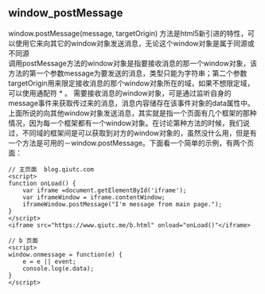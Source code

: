 ## window_postMessage
window.postMessage(message, targetOrigin) 方法是html5新引进的特性，可以使用它来向其它的window对象发送消息，无论这个window对象是属于同源或不同源    
调用postMessage方法的window对象是指要接收消息的那一个window对象，该方法的第一个参数message为要发送的消息，类型只能为字符串；第二个参数targetOrigin用来限定接收消息的那个window对象所在的域，如果不想限定域，可以使用通配符 * 。
需要接收消息的window对象，可是通过监听自身的message事件来获取传过来的消息，消息内容储存在该事件对象的data属性中。  
上面所说的向其他window对象发送消息，其实就是指一个页面有几个框架的那种情况，因为每一个框架都有一个window对象。在讨论第种方法的时候，我们说过，不同域的框架间是可以获取到对方的window对象的，虽然没什么用，但是有一个方法是可用的－window.postMessage。下面看一个简单的示例，有两个页面：  
```
// 主页面  blog.qiutc.com
<script>
function onLoad() {
    var iframe =document.getElementById('iframe');
    var iframeWindow = iframe.contentWindow;
    iframeWindow.postMessage("I'm message from main page.");
}
</script>
<iframe src="https://www.qiutc.me/b.html" onload="onLoad()"</iframe>
```
   
```
// b 页面
<script>
window.onmessage = function(e) {
    e = e || event;
    console.log(e.data);
}
</script>
```

